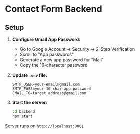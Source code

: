 # Contact Form Backend

## Setup

1. **Configure Gmail App Password:**
   - Go to Google Account → Security → 2-Step Verification
   - Scroll to "App passwords"
   - Generate a new app password for "Mail"
   - Copy the 16-character password

2. **Update `.env` file:**
   ```
   SMTP_USER=your-email@gmail.com
   SMTP_PASS=your-16-char-app-password
   EMAIL_TO=target_address@gmail.com
   ```

3. **Start the server:**
   ```bash
   cd backend
   npm start
   ```

Server runs on `http://localhost:3001`
